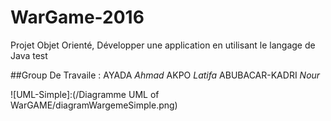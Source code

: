 # WarGame-2016
Projet Objet Orienté, Développer une application en utilisant  le langage  de Java
test

##Group De Travaile :
AYADA _Ahmad_
AKPO _Latifa_
ABUBACAR-KADRI _Nour_

![UML-Simple]:(/Diagramme UML of WarGAME/diagramWargemeSimple.png)


